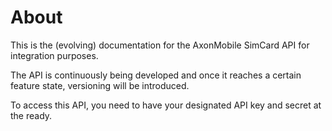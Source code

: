 # About
This is the (evolving) documentation for the AxonMobile SimCard API for integration purposes.

The API is continuously being developed and once it reaches a certain feature state, versioning will be introduced.

To access this API, you need to have your designated API key and secret at the ready.
